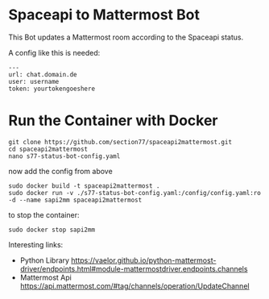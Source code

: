 # Spaceapi to Mattermost Bot
This Bot updates a Mattermost room according to the Spaceapi status.

A config like this is needed:
```
---
url: chat.domain.de
user: username
token: yourtokengoeshere
```

# Run the Container with Docker
```
git clone https://github.com/section77/spaceapi2mattermost.git
cd spaceapi2mattermost
nano s77-status-bot-config.yaml
```
now add the config from above
```
sudo docker build -t spaceapi2mattermost .
sudo docker run -v ./s77-status-bot-config.yaml:/config/config.yaml:ro -d --name sapi2mm spaceapi2mattermost
```
to stop the container:
```
sudo docker stop sapi2mm
```


Interesting links:
- Python Library https://vaelor.github.io/python-mattermost-driver/endpoints.html#module-mattermostdriver.endpoints.channels
- Mattermost Api https://api.mattermost.com/#tag/channels/operation/UpdateChannel
